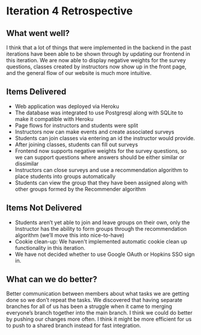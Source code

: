 # Iteration 4 Retrospective

## What went well?
I think that a lot of things that were implemented in the backend in the past iterations have been able to be shown through by updating our frontend in this iteration. We are now able to display negative weights for the survey questions, classes created by instructors now show up in the front page, and the general flow of our website is much more intuitive.

## Items Delivered
- Web application was deployed via Heroku
- The database was integrated to use Postgresql along with SQLite to make it compatible with Heroku
- Page flows for instructors and students were split
- Instructors now can make events and create associated surveys
- Students can join classes via entering an id the instructor would provide.
- After joining classes, students can fill out surveys
- Frontend now supports negative weights for the survey questions, so we can support questions where answers should be either similar or dissimilar 
- Instructors can close surveys and use a recommendation algorithm to place students into groups automatically
- Students can view the group that they have been assigned along with other groups formed by the Recommender algorithm

## Items Not Delivered
- Students aren’t yet able to join and leave groups on their own, only the Instructor has the ability to form groups through the recommendation algorithm (we’ll move this into nice-to-have)
- Cookie clean-up: We haven't implemented automatic cookie clean up functionality in this iteration. 
- We have not decided whether to use Google OAuth or Hopkins SSO sign in.

## What can we do better?
Better communication between members about what tasks we are getting done so we don’t repeat the tasks. We discovered that having separate branches for all of us has been a struggle when it came to merging everyone’s branch together into the main branch. I think we could do better by pushing our changes more often. I think it might be more efficient for us to push to a shared branch instead for fast integration.

